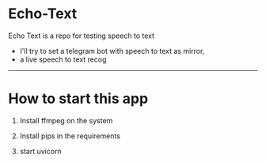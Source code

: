 # Echo-Text
Echo Text is a repo for testing speech to text
  * I'll try to set a telegram bot with speech to text as mirror,
  * a live speech to text recog


---

# How to start this app

1. Install ffmpeg on the system

2. Install pips in the requirements

3. start uvicorn
